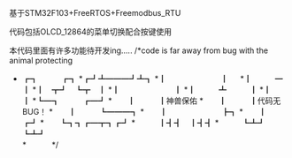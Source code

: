基于STM32F103+FreeRTOS+Freemodbus_RTU 

代码包括OLCD_12864的菜单切换配合按键使用

本代码里面有许多功能待开发ing.....
/*code is far away from bug with the animal protecting 
 *  ┏┓　　　┏┓ 
 *┏┛┻━━━┛┻┓ 
 *┃　　　　　　　┃ 　 
 *┃　　　━　　　┃ 
 *┃　┳┛　┗┳　┃ 
 *┃　　　　　　　┃ 
 *┃　　　┻　　　┃ 
 *┃　　　　　　　┃ 
 *┗━┓　　　┏━┛ 
 *　　┃　　　┃神兽保佑 
 *　　┃　　　┃代码无BUG！ 
 *　　┃　　　┗━━━┓ 
 *　　┃　　　　　　　┣┓ 
 *　　┃　　　　　　　┏┛ 
 *　　┗┓┓┏━┳┓┏┛ 
 *　　　┃┫┫　┃┫┫ 
 *　　　┗┻┛　┗┻┛  
 *　　　 
 */
